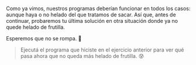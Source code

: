 Como ya vimos, nuestros programas deberían funcionar en todos los casos: aunque haya o no helado del que tratamos de sacar. Así que, antes de continuar, probaremos tu última solución en otra situación donde ya no quede helado de frutilla. 

Esperemos que no se rompa. :grimacing: 

> Ejecutá el programa que hiciste en el ejercicio anterior para ver qué pasa ahora que no queda más helado de frutilla. :cold_sweat:
